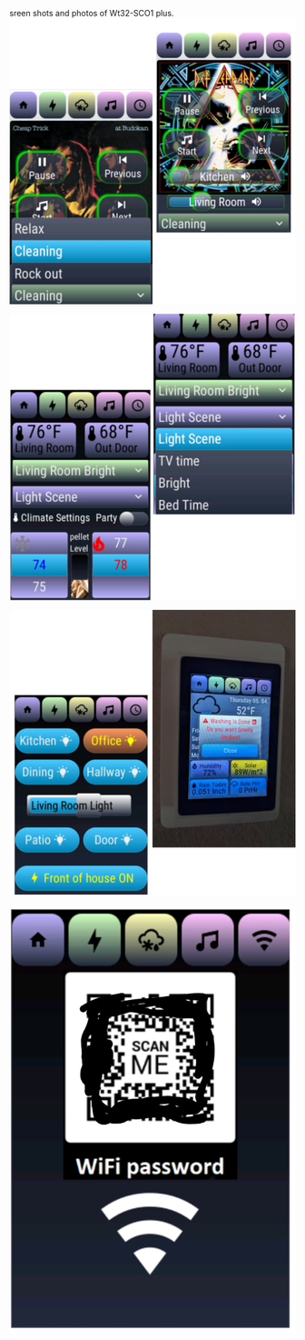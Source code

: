 sreen shots and photos of Wt32-SCO1 plus.
![Screenshot](InShot_20230510_163903479.jpg)

![Screenshot](InShot_20230510_164054621.jpg)

![Screenshot](InShot_20230510_164452357.jpg)

![Screenshot](Screenshot_20230512-124534~2.png)

